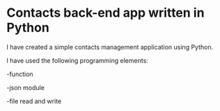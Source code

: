 # Contacts back-end app written in Python

I have created a simple contacts management application using Python.

I have used the following programming elements:

  -function
  
  -json module
  
  -file read and write

